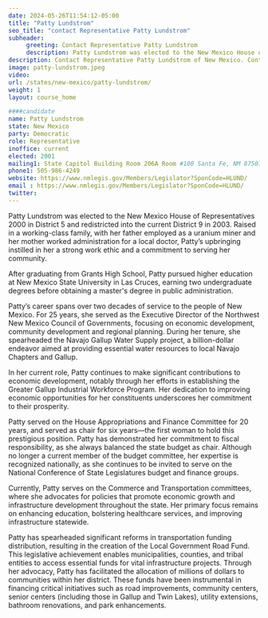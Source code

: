 ```yaml
---
date: 2024-05-26T11:54:12-05:00
title: "Patty Lundstrom"
seo_title: "contact Representative Patty Lundstrom"
subheader:
     greeting: Contact Representative Patty Lundstrom
     description: Patty Lundstrom was elected to the New Mexico House of Representatives 2000 in District 5 and redistricted into the current District 9 in 2003.
description: Contact Representative Patty Lundstrom of New Mexico. Contact information for Patty Lundstrom includes email address, phone number, and mailing address.
image: patty-lundstrom.jpeg
video:
url: /states/new-mexico/patty-lundstrom/
weight: 1
layout: course_home

####candidate
name: Patty Lundstrom
state: New Mexico
party: Democratic
role: Representative
inoffice: current
elected: 2001
mailing1: State Capitol Building Room 206A Room #100 Santa Fe, NM 87501
phone1: 505-986-4249
website: https://www.nmlegis.gov/Members/Legislator?SponCode=HLUND/
email : https://www.nmlegis.gov/Members/Legislator?SponCode=HLUND/
twitter: 
---
```

Patty Lundstrom was elected to the New Mexico House of Representatives 2000 in District 5 and redistricted into the current District 9 in 2003. Raised in a working-class family, with her father employed as a uranium miner and her mother worked administration for a local doctor, Patty’s upbringing instilled in her a strong work ethic and a commitment to serving her community.


After graduating from Grants High School, Patty pursued higher education at New Mexico State University in Las Cruces, earning two undergraduate degrees before obtaining a master's degree in public administration.


Patty’s career spans over two decades of service to the people of New Mexico. For 25 years, she served as the Executive Director of the Northwest New Mexico Council of Governments, focusing on economic development, community development and regional planning. During her tenure, she spearheaded the Navajo Gallup Water Supply project, a billion-dollar endeavor aimed at providing essential water resources to local Navajo Chapters and Gallup.


In her current role, Patty continues to make significant contributions to economic development, notably through her efforts in establishing the Greater Gallup Industrial Workforce Program. Her dedication to improving economic opportunities for her constituents underscores her commitment to their prosperity.


Patty served on the House Appropriations and Finance Committee for 20 years, and served as chair for six years—the first woman to hold this prestigious position. Patty has demonstrated her commitment to fiscal responsibility, as she always balanced the state budget as chair. Although no longer a current member of the budget committee, her expertise is recognized nationally, as she continues to be invited to serve on the National Conference of State Legislatures budget and finance groups.


Currently, Patty serves on the Commerce and Transportation committees, where she advocates for policies that promote economic growth and infrastructure development throughout the state. Her primary focus remains on enhancing education, bolstering healthcare services, and improving infrastructure statewide.


Patty has spearheaded significant reforms in transportation funding distribution, resulting in the creation of the Local Government Road Fund. This legislative achievement enables municipalities, counties, and tribal entities to access essential funds for vital infrastructure projects. Through her advocacy, Patty has facilitated the allocation of millions of dollars to communities within her district. These funds have been instrumental in financing critical initiatives such as road improvements, community centers, senior centers (including those in Gallup and Twin Lakes), utility extensions, bathroom renovations, and park enhancements.
